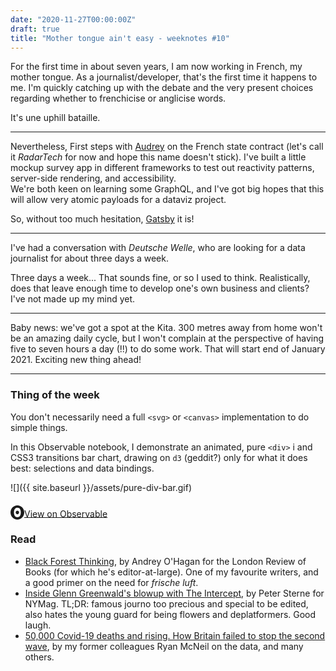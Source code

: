 ```yaml
---
date: "2020-11-27T00:00:00Z"
draft: true
title: "Mother tongue ain't easy - weeknotes #10"
---
```


For the first time in about seven years, I am now working in French, my mother tongue. As a journalist/developer, that's the first time it happens to me. I'm quickly catching up with the debate and the very present choices regarding whether to frenchicise or anglicise words.

It's une uphill bataille.

---

Nevertheless, First steps with [Audrey](https://github.com/AudreyBramy) on the French state contract (let's call it _RadarTech_ for now and hope this name doesn't stick). I've built a little mockup survey app in different frameworks to test out reactivity patterns, server-side rendering, and accessibility.  
We're both keen on learning some GraphQL, and I've got big hopes that this will allow very atomic payloads for a dataviz project.

So, without too much hesitation, [Gatsby](https://www.gatsbyjs.com/) it is!

---

I've had a conversation with _Deutsche Welle_, who are looking for a data journalist for about three days a week.

Three days a week... That sounds fine, or so I used to think. Realistically, does that leave enough time to develop one's own business and clients? I've not made up my mind yet.

---

Baby news: we've got a spot at the Kita. 300 metres away from home won't be an amazing daily cycle, but I won't complain at the perspective of having five to seven hours a day (!!) to do some work. That will start end of January 2021. Exciting new thing ahead!

---

### Thing of the week

You don't necessarily need a full `<svg>` or `<canvas>` implementation to do simple things.

In this Observable notebook, I demonstrate an animated, pure `<div>` i and CSS3 transitions bar chart, drawing on `d3` (geddit?) only for what it does best: selections and data bindings.

![]({{ site.baseurl }}/assets/pure-div-bar.gif)

<svg role="img" viewBox="0 0 25 28" width="25" height="28" aria-label="Observable" fill="currentColor" style="width: 22px; transform: translateY(5px);" class="near-black"><path d="M12.5 22.6667C11.3458 22.6667 10.3458 22.4153 9.5 21.9127C8.65721 21.412 7.98339 20.7027 7.55521 19.8654C7.09997 18.9942 6.76672 18.0729 6.56354 17.1239C6.34796 16.0947 6.24294 15.0483 6.25 14C6.25 13.1699 6.30417 12.3764 6.41354 11.6176C6.52188 10.8598 6.72292 10.0894 7.01563 9.30748C7.30833 8.52555 7.68542 7.84763 8.14479 7.27274C8.62304 6.68378 9.24141 6.20438 9.95208 5.87163C10.6979 5.51244 11.5458 5.33333 12.5 5.33333C13.6542 5.33333 14.6542 5.58467 15.5 6.08733C16.3428 6.588 17.0166 7.29733 17.4448 8.13459C17.8969 8.99644 18.2271 9.9103 18.4365 10.8761C18.6448 11.841 18.75 12.883 18.75 14C18.75 14.8301 18.6958 15.6236 18.5865 16.3824C18.4699 17.1702 18.2639 17.9446 17.9719 18.6925C17.6698 19.4744 17.2948 20.1524 16.8427 20.7273C16.3906 21.3021 15.7927 21.7692 15.0479 22.1284C14.3031 22.4876 13.4542 22.6667 12.5 22.6667ZM14.7063 16.2945C15.304 15.6944 15.6365 14.864 15.625 14C15.625 13.1073 15.326 12.3425 14.7292 11.7055C14.1313 11.0685 13.3885 10.75 12.5 10.75C11.6115 10.75 10.8688 11.0685 10.2708 11.7055C9.68532 12.3123 9.36198 13.1405 9.375 14C9.375 14.8927 9.67396 15.6575 10.2708 16.2945C10.8688 16.9315 11.6115 17.25 12.5 17.25C13.3885 17.25 14.124 16.9315 14.7063 16.2945ZM12.5 27C19.4031 27 25 21.1792 25 14C25 6.82075 19.4031 1 12.5 1C5.59687 1 0 6.82075 0 14C0 21.1792 5.59687 27 12.5 27Z" fill="currentColor"></path></svg><a href="https://observablehq.com/@basilesimon/a-bar-using-percentage-width">View on Observable</a>

### Read

- [Black Forest Thinking](https://lrb.co.uk/the-paper/v42/n20/andrew-o-hagan/short-cuts), by Andrey O'Hagan for the London Review of Books (for which he's editor-at-large). One of my favourite writers, and a good primer on the need for _frische luft_.
- [Inside Glenn Greenwald's blowup with The Intercept](https://nymag.com/intelligencer/2020/10/inside-glenn-greenwalds-blow-up-with-the-intercept.html), by Peter Sterne for NYMag. TL;DR: famous journo too precious and special to be edited, also hates the young guard for being flowers and deplatformers. Good laugh.
- [50,000 Covid-19 deaths and rising. How Britain failed to stop the second wave](https://www.reuters.com/investigates/special-report/health-coronavirus-britain-newwave/), by my former colleagues Ryan McNeil on the data, and many others.
